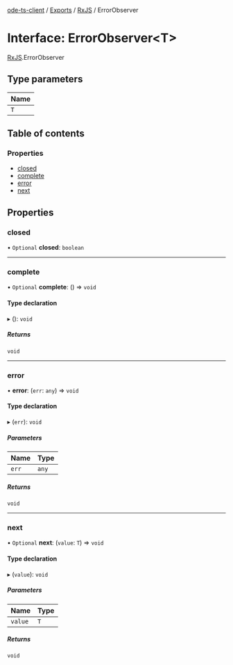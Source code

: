 [ode-ts-client](../README.md) / [Exports](../modules.md) / [RxJS](../modules/RxJS.md) / ErrorObserver

# Interface: ErrorObserver<T\>

[RxJS](../modules/RxJS.md).ErrorObserver

## Type parameters

| Name |
| :------ |
| `T` |

## Table of contents

### Properties

- [closed](RxJS.ErrorObserver.md#closed)
- [complete](RxJS.ErrorObserver.md#complete)
- [error](RxJS.ErrorObserver.md#error)
- [next](RxJS.ErrorObserver.md#next)

## Properties

### closed

• `Optional` **closed**: `boolean`

___

### complete

• `Optional` **complete**: () => `void`

#### Type declaration

▸ (): `void`

##### Returns

`void`

___

### error

• **error**: (`err`: `any`) => `void`

#### Type declaration

▸ (`err`): `void`

##### Parameters

| Name | Type |
| :------ | :------ |
| `err` | `any` |

##### Returns

`void`

___

### next

• `Optional` **next**: (`value`: `T`) => `void`

#### Type declaration

▸ (`value`): `void`

##### Parameters

| Name | Type |
| :------ | :------ |
| `value` | `T` |

##### Returns

`void`
